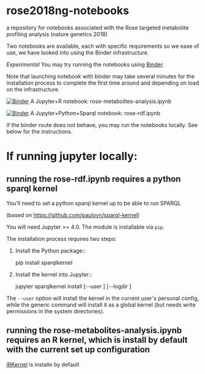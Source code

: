 # rose2018ng-notebooks

a repository for notebooks associated with the Rose targeted metabolite profiling analysis (nature genetics 2018)

Two notebooks are available, each with specific requirements so we ease of use, we have looked into using the Binder infrastructure.

_Experimental_ You may try running the notebooks using [Binder](https://mybinder.org/).

Note that launching notebook with binder may take several minutes for the installation process to complete the first time around and depending on load on the infrastructure.

[![Binder](http://mybinder.org/badge_logo.svg)](http://beta.mybinder.org/v2/gh/proccaserra/rose2018ng-notebook/dev?filepath=rose-metabolites-analysis.ipynb) A Jupyter+R notebook: rose-metabolites-analysis.ipynb

[![Binder](http://mybinder.org/badge_logo.svg)](http://beta.mybinder.org/v2/gh/proccaserra/rose2018ng-notebook/dev?filepath=rose-rdf.ipynb) A Jupyter+Python+Sparql notebook: rose-rdf.ipynb

If the binder route does not behave, you may run the notebooks locally. See below for the instructions.

# If running jupyter locally:

## running the rose-rdf.ipynb requires a python sparql kernel

You'll need to set a python sparql kernel  up to be able to run SPARQL

(based on https://github.com/paulovn/sparql-kernel)

You will need Jupyter >= 4.0. The module is installable via ``pip``.

The installation process requires two steps:

1. Install the Python package::

     pip install sparqlkernel

2. Install the kernel into Jupyter::

     jupyter sparqlkernel install [--user ] [--logdir  ]

The ``--user`` option will install the kernel in the current user's personal
config, while the generic command will install it as a global kernel (but
needs write permissions in the system directories).


## running the rose-metabolites-analysis.ipynb requires an R kernel, which is install by default with the current set up  configuration

[IRKernel](https://irknernel.github.io) is installe by default
